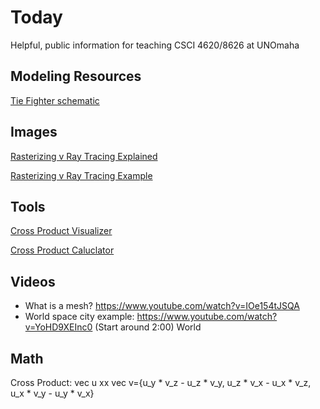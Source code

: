 # Today
Helpful, public information for teaching CSCI 4620/8626 at UNOmaha

## Modeling Resources
[Tie Fighter schematic](https://images.fineartamerica.com/images/artworkimages/mediumlarge/1/diagram-illustration-for-the-tie-fighter-from-star-wars-jose-elias-sofia-pereira.jpg)

## Images
[Rasterizing v Ray Tracing Explained](https://cdn.appuals.com/wp-content/uploads/2020/11/NV_Turing_Editors_Day_132-1536x864.png.webp)

[Rasterizing v Ray Tracing Example](https://cdn.appuals.com/wp-content/uploads/2020/11/rtx-cornell-box-side-by-side-1536x432.jpg.webp)

## Tools
[Cross Product Visualizer](https://www.geogebra.org/m/psMTGDgc)

[Cross Product Caluclator](https://www.wolframalpha.com/input/?i=cross+product+calculator)

## Videos
- What is a mesh? https://www.youtube.com/watch?v=IOe154tJSQA
- World space city example: https://www.youtube.com/watch?v=YoHD9XEInc0 (Start around 2:00)
World

## Math
Cross Product: vec u xx vec v={u_y * v_z - u_z * v_y, u_z * v_x - u_x * v_z, u_x * v_y - u_y * v_x}
